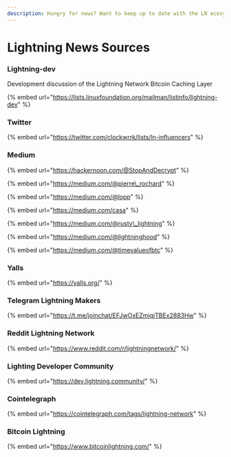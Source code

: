 ```yaml
---
description: Hungry for news? Want to keep up to date with the LN ecosystem?
---
```


# Lightning News Sources

### Lightning-dev

Development discussion of the Lightning Network Bitcoin Caching Layer

{% embed url="https://lists.linuxfoundation.org/mailman/listinfo/lightning-dev" %}

### Twitter

{% embed url="https://twitter.com/clockwrrk/lists/ln-influencers" %}

### Medium

{% embed url="https://hackernoon.com/@StopAndDecrypt" %}

{% embed url="https://medium.com/@pierre\_rochard" %}

{% embed url="https://medium.com/@lopp" %}

{% embed url="https://medium.com/casa" %}

{% embed url="https://medium.com/@rusty\_lightning" %}

{% embed url="https://medium.com/@lightninghood" %}

{% embed url="https://medium.com/@timevalueofbtc" %}

### Yalls

{% embed url="https://yalls.org/" %}

### Telegram Lightning Makers

{% embed url="https://t.me/joinchat/EFJwOxEZmjqjTBEx2883Hw" %}

### Reddit Lightning Network

{% embed url="https://www.reddit.com/r/lightningnetwork/" %}

### Lighting Developer Community

{% embed url="https://dev.lightning.community/" %}

### Cointelegraph

{% embed url="https://cointelegraph.com/tags/lightning-network" %}

### Bitcoin Lightning

{% embed url="https://www.bitcoinlightning.com/" %}






